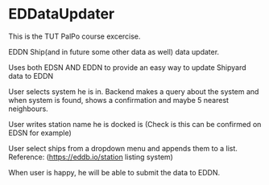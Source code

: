 # EDDataUpdater
This is the TUT PalPo course excercise.

EDDN Ship(and in future some other data as well) data updater.

Uses both EDSN AND EDDN to provide an easy way to update Shipyard data to EDDN

User selects system he is in. 
Backend makes a query about the system and when system is found, shows a confirmation and maybe 5 nearest neighbours.

User writes station name he is docked is (Check is this can be confirmed on EDSN for example)

User select ships from a dropdown menu and appends them to a list. Reference: (https://eddb.io/station listing system)

When user is happy, he will be able to submit the data to EDDN.

